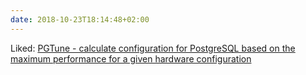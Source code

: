 ```yaml
---
date: 2018-10-23T18:14:48+02:00
---
```


Liked: [PGTune - calculate configuration for PostgreSQL based on the maximum performance for a given hardware configuration](https://pgtune.leopard.in.ua/#/)
